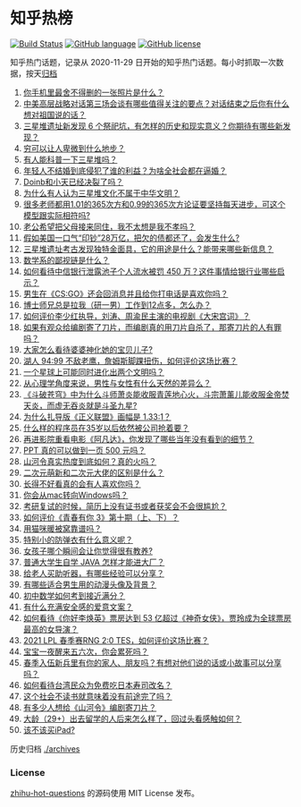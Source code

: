 # 知乎热榜
[![Build Status](https://github.com/ToWeLong/zhihu-hot-questions/workflows/CI/badge.svg)](https://github.com/ToWeLong/zhihu-hot-questions/actions)
[![GitHub language](https://img.shields.io/badge/language-golang-orange.svg)](https://golang.org/)
[![GitHub license](https://img.shields.io/github/license/ToWeLong/zhihu-hot-questions)](https://github.com/ToWeLong/zhihu-hot-questions/blob/main/LICENSE)

知乎热门话题，记录从 2020-11-29 日开始的知乎热门话题。每小时抓取一次数据，按天[归档](./archives)

<!-- BEGIN -->

1. [你手机里最舍不得删的一张照片是什么？](https://www.zhihu.com/question/60334228)
1. [中美高层战略对话第三场会谈有哪些值得关注的要点？对话结束之后你有什么想对祖国说的话？](https://www.zhihu.com/question/450288982)
1. [三星堆遗址新发现 6 个祭祀坑，有怎样的历史和现实意义？你期待有哪些新发现？](https://www.zhihu.com/question/450138202)
1. [穷可以让人卑微到什么地步？](https://www.zhihu.com/question/316979063)
1. [有人能科普一下三星堆吗？](https://www.zhihu.com/question/448306562)
1. [年轻人不结婚到底侵犯了谁的利益？为啥全社会都在逼婚？](https://www.zhihu.com/question/444675805)
1. [Doinb和小天已经决裂了吗？](https://www.zhihu.com/question/450368597)
1. [为什么有人认为三星堆文化不属于中华文明？](https://www.zhihu.com/question/427577911)
1. [很多老师都用1.01的365次方和0.99的365次方论证要坚持每天进步，可这个模型跟实际相符吗?](https://www.zhihu.com/question/389057139)
1. [老公希望把父母接来同住，我不太想是我不孝吗？](https://www.zhihu.com/question/450268432)
1. [假如美国一口气“印钞”28万亿，把欠的债都还了，会发生什么?](https://www.zhihu.com/question/449822455)
1. [三星堆遗址考古发现独特金面具，它的用途是什么？能带来哪些新信息？](https://www.zhihu.com/question/450302710)
1. [数学系的鄙视链是什么？](https://www.zhihu.com/question/353756542)
1. [如何看待中信银行泄露池子个人流水被罚 450 万？这件事情给银行业哪些启示？](https://www.zhihu.com/question/450220227)
1. [男生在《CS:GO》还会回消息并且给你打电话是喜欢你吗？](https://www.zhihu.com/question/387853161)
1. [博士师兄总是拉我（研一男）工作到12点多，怎么办？](https://www.zhihu.com/question/449560211)
1. [如何评价李少红执导，刘涛、周渝民主演的电视剧《大宋宫词》？](https://www.zhihu.com/question/269988403)
1. [如果有观众给编剧寄了刀片，而编剧真的用刀片自杀了，那寄刀片的人有罪吗？](https://www.zhihu.com/question/449423501)
1. [大家怎么看待婆婆神化她的宝贝儿子?](https://www.zhihu.com/question/420471144)
1. [湖人 94:99 不敌老鹰，詹姆斯脚踝扭伤，如何评价这场比赛？](https://www.zhihu.com/question/450437377)
1. [一个星球上可能同时进化出两个文明吗？](https://www.zhihu.com/question/429559006)
1. [从心理学角度来说，男性与女性有什么天然的差异么？](https://www.zhihu.com/question/446106847)
1. [《斗破苍穹》中为什么斗师萧炎能收服青莲地心火，斗宗萧薰儿能收服金帝焚天炎，而虚无吞炎就是斗圣九星?](https://www.zhihu.com/question/381287440)
1. [为什么扎导版《正义联盟》画幅是 1.33:1？](https://www.zhihu.com/question/449745654)
1. [什么样的程序员在35岁以后依然被公司抢着要？](https://www.zhihu.com/question/437925439)
1. [再进影院重看电影《阿凡达》，你发现了哪些当年没有看到的细节？](https://www.zhihu.com/question/448750242)
1. [PPT 真的可以做到一页 500 元吗？](https://www.zhihu.com/question/309726916)
1. [山河令真实热度到底如何？真的火吗？](https://www.zhihu.com/question/448052896)
1. [二次元萌新和二次元大佬的区别是什么？](https://www.zhihu.com/question/445208265)
1. [长得不好看真的会有人喜欢你吗？](https://www.zhihu.com/question/449098700)
1. [你会从mac转向Windows吗？](https://www.zhihu.com/question/395451767)
1. [考研复试的时候，简历上没有证书或者获奖会不会很尴尬？](https://www.zhihu.com/question/322602767)
1. [如何评价《青春有你 3》第十期（上、下）？](https://www.zhihu.com/question/450376107)
1. [用猫咪暖被窝靠谱吗？](https://www.zhihu.com/question/449660110)
1. [特别小的防弹衣有什么意义呢？](https://www.zhihu.com/question/446158103)
1. [女孩子哪个瞬间会让你觉得很有教养?](https://www.zhihu.com/question/364828906)
1. [普通大学生自学 JAVA 怎样才能进大厂？](https://www.zhihu.com/question/387717615)
1. [给老人买助听器，有哪些经验可以分享？](https://www.zhihu.com/question/19586917)
1. [有哪些适合男生用的动漫头像及背景？](https://www.zhihu.com/question/413060533)
1. [初中数学如何考到接近满分？](https://www.zhihu.com/question/268169984)
1. [有什么充满安全感的爱意文案？](https://www.zhihu.com/question/449168406)
1. [如何看待《你好李焕英》票房达到 53 亿超过《神奇女侠》，贾玲成为全球票房最高的女导演？](https://www.zhihu.com/question/450310955)
1. [2021 LPL 春季赛RNG 2:0 TES，如何评价这场比赛？](https://www.zhihu.com/question/450362290)
1. [宝宝一夜醒来五六次，你会累死吗？](https://www.zhihu.com/question/354870139)
1. [春季入伍新兵里有你的家人、朋友吗？有想对他们说的话或小故事可以分享吗？](https://www.zhihu.com/question/449781013)
1. [如何看待台湾民众为免费吃日本寿司改名？](https://www.zhihu.com/question/450021345)
1. [这个社会不读书就意味着没有前途完了吗？](https://www.zhihu.com/question/448616375)
1. [有多少人想给《山河令》编剧寄刀片？](https://www.zhihu.com/question/450293832)
1. [大龄（29+）出去留学的人后来怎么样了，回过头看感触如何？](https://www.zhihu.com/question/274185995)
1. [该不该买iPad?](https://www.zhihu.com/question/425200504)

<!-- END -->

历史归档 [./archives](./archives)


### License
[zhihu-hot-questions](https://github.com/towelong/zhihu-hot-questions) 的源码使用 MIT License 发布。